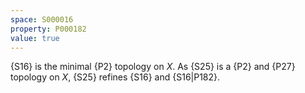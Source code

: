 ```yaml
---
space: S000016
property: P000182
value: true
---
```


{S16} is the minimal {P2} topology on $X$. As {S25} is a {P2} and {P27} topology on $X$, {S25} refines {S16} and {S16|P182}.
